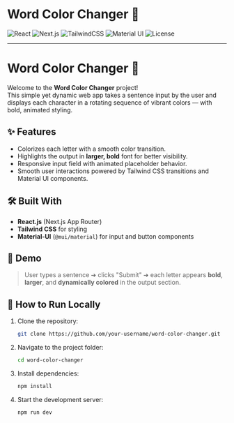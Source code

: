 # Word Color Changer 🎨

![React](https://img.shields.io/badge/React-2025-blue?logo=react)
![Next.js](https://img.shields.io/badge/Next.js-13+-black?logo=next.js)
![TailwindCSS](https://img.shields.io/badge/TailwindCSS-3.x-38B2AC?logo=tailwindcss&logoColor=white)
![Material UI](https://img.shields.io/badge/MUI-5.x-blue?logo=mui&logoColor=white)
![License](https://img.shields.io/badge/License-MIT-green)

---

# Word Color Changer 🎨

Welcome to the **Word Color Changer** project!  
This simple yet dynamic web app takes a sentence input by the user and displays each character in a rotating sequence of vibrant colors — with bold, animated styling.

## ✨ Features
- Colorizes each letter with a smooth color transition.
- Highlights the output in **larger, bold** font for better visibility.
- Responsive input field with animated placeholder behavior.
- Smooth user interactions powered by Tailwind CSS transitions and Material UI components.

## 🛠 Built With
- **React.js** (Next.js App Router)
- **Tailwind CSS** for styling
- **Material-UI** (`@mui/material`) for input and button components

## 📸 Demo
> User types a sentence ➔ clicks "Submit" ➔ each letter appears **bold**, **larger**, and **dynamically colored** in the output section.

## 📂 How to Run Locally
1. Clone the repository:
   ```bash
   git clone https://github.com/your-username/word-color-changer.git

2. Navigate to the project folder:
   ```bash
   cd word-color-changer
   
3. Install dependencies:
   ```bash
   npm install
   
4. Start the development server:
   ```bash
   npm run dev

